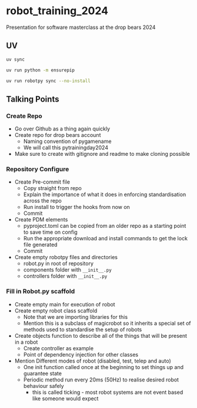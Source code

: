 # robot_training_2024
Presentation for software masterclass at the drop bears 2024

## UV

```bash
uv sync
```

```bash
uv run python -m ensurepip
```

```bash
uv run robotpy sync --no-install
```

## Talking Points

### Create Repo

- Go over Github as a thing again quickly
- Create repo for drop bears account
  - Naming convention of pygamename
  - We will call this pytrainingday2024
- Make sure to create with gitignore and readme to make cloning possible

### Repository Configure

- Create Pre-commit file
  - Copy straight from repo
  - Explain the importance of what it does in enforcing standardisation across the repo
  - Run install to trigger the hooks from now on
  - Commit
- Create PDM elements
  - pyproject.toml can be copied from an older repo as a starting point to save time on config
  - Run the appropriate download and install commands to get the lock file generated
  - Commit
- Create empty robotpy files and directories
  - robot.py in root of repository
  - components folder with `__init__.py`
  - controllers folder with `__init__.py`

### Fill in Robot.py scaffold

- Create empty main for execution of robot
- Create empty robot class scaffold
  - Note that we are importing libraries for this
  - Mention this is a subclass of magicrobot so it inherits a special set of methods used to standardise the setup of robots
- Create objects function to describe all of the things that will be present in a robot
  - Create controller as example
  - Point of dependency injection for other classes
- Mention Different modes of robot (disabled, test, telep and auto)
  - One init function called once at the beginning to set things up and guarantee state
  - Periodic method run every 20ms (50Hz) to realise desired robot behaviour safely
    - this is called ticking - most robot systems are not event based like someone would expect
